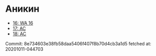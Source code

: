 # Аникин
- [16: WA 16](16.md)
- [17: AC](17.md)
- [18: AC](18.md)

Commit: 8e734603e38fb58daa5406f407f8b70d4cb3a1d5
 fetched at: 20201011-044703
